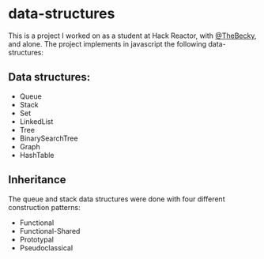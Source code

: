 # data-structures

This is a project I worked on as a student at Hack Reactor, with [@TheBecky](https://github.com/TheBecky), and alone. The project implements in javascript the following data-structures:

## Data structures:

- Queue
- Stack
- Set
- LinkedList
- Tree
- BinarySearchTree
- Graph
- HashTable

## Inheritance

The queue and stack data structures were done with four different construction patterns:

- Functional
- Functional-Shared
- Prototypal
- Pseudoclassical

